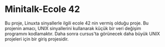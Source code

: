 # Minitalk-Ecole 42
Bu proje, Linuxta sinyallerle ilgili ecole 42 nin vermiş olduğu proje.
Bu projenin amacı, UNIX sinyallerini kullanarak küçük bir veri değişim programını kodlamaktır. Daha sonra cursus'ta görünecek daha büyük UNIX projeleri için bir giriş projesidir.

